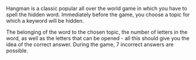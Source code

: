 Hangman is a classic popular all over the world game in which you have to spell the hidden word. Immediately before the game, 
you choose a topic for which a keyword will be hidden.

The belonging of the word to the chosen topic, the number of letters in the word, as well as the letters that can be opened - all
 this should give you the idea of the correct answer. During the game, 7 incorrect answers are possible.